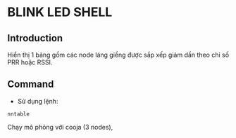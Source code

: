 # BLINK LED SHELL

## Introduction

Hiển thị 1 bảng gồm các node láng giềng được sắp xếp giảm dần theo chỉ số PRR hoặc RSSI.

## Command

- Sử dụng lệnh:

```
nntable

```

Chạy mô phỏng với cooja (3 nodes),
